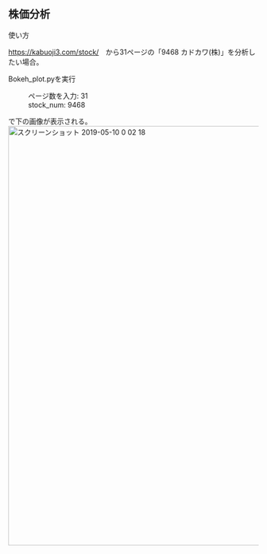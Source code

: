 ## 株価分析

使い方

<https://kabuoji3.com/stock/>　から31ページの「9468 カドカワ(株)」を分析したい場合。

Bokeh_plot.pyを実行

<dl>
  <dd>ページ数を入力: 31</dd>
  <dd>stock_num: 9468</dd>
</dl>
で下の画像が表示される。

<img width="842" alt="スクリーンショット 2019-05-10 0 02 18" src="https://user-images.githubusercontent.com/46915125/57464414-a5ef0f00-72b7-11e9-8238-f47569b7a915.png">
